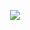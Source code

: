 <p align="center">
    <img src="https://skillicons.dev/icons?i=py,js,html,css,cs,ps,ai,pr,ae" align="center"/>
</p>
